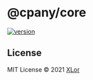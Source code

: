 # @cpany/core

[![version](https://img.shields.io/npm/v/@cpany/core?color=rgb%2850%2C203%2C86%29&label=cpany)](https://www.npmjs.com/package/@cpany/core)

## License

MIT License © 2021 [XLor](https://github.com/yjl9903)
